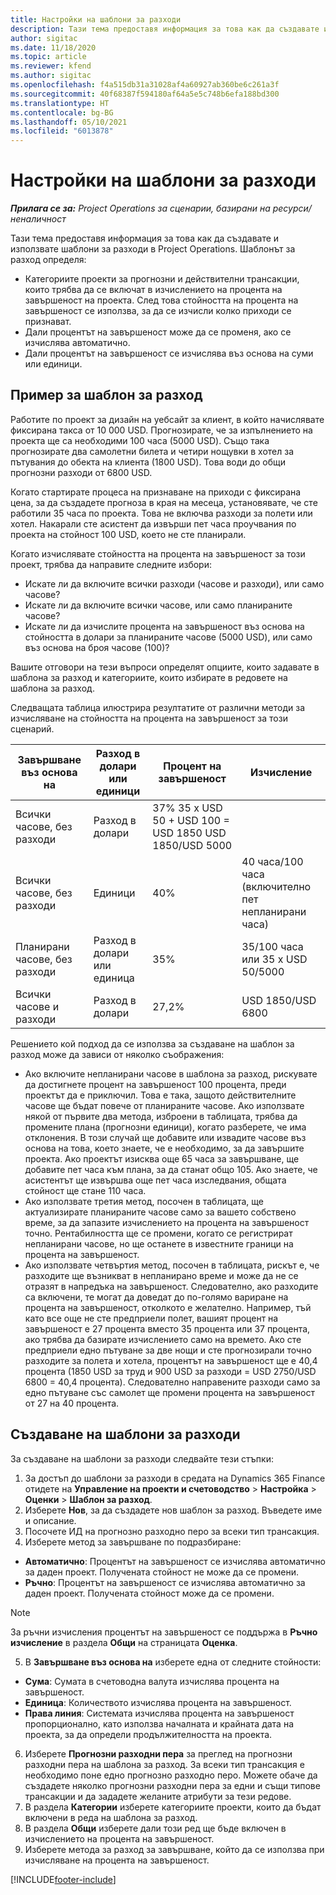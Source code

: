 ```yaml
---
title: Настройки на шаблони за разходи
description: Тази тема предоставя информация за това как да създавате и използвате шаблони за разходи в Project Operations.
author: sigitac
ms.date: 11/18/2020
ms.topic: article
ms.reviewer: kfend
ms.author: sigitac
ms.openlocfilehash: f4a515db31a31028af4a60927ab360be6c261a3f
ms.sourcegitcommit: 40f68387f594180af64a5e5c748b6efa188bd300
ms.translationtype: HT
ms.contentlocale: bg-BG
ms.lasthandoff: 05/10/2021
ms.locfileid: "6013878"
---
```

# <a name="set-up-cost-templates"></a>Настройки на шаблони за разходи

_**Прилага се за:** Project Operations за сценарии, базирани на ресурси/неналичност_


Тази тема предоставя информация за това как да създавате и използвате шаблони за разходи в Project Operations. Шаблонът за разход определя:

- Категориите проекти за прогнозни и действителни трансакции, които трябва да се включат в изчислението на процента на завършеност на проекта. След това стойността на процента на завършеност се използва, за да се изчисли колко приходи се признават.
- Дали процентът на завършеност може да се променя, ако се изчислява автоматично.
- Дали процентът на завършеност се изчислява въз основа на суми или единици.

## <a name="cost-template-example"></a>Пример за шаблон за разход

Работите по проект за дизайн на уебсайт за клиент, в който начислявате фиксирана такса от 10 000 USD. Прогнозирате, че за изпълнението на проекта ще са необходими 100 часа (5000 USD). Също така прогнозирате два самолетни билета и четири нощувки в хотел за пътувания до обекта на клиента (1800 USD). Това води до общи прогнозни разходи от 6800 USD.

Когато стартирате процеса на признаване на приходи с фиксирана цена, за да създадете прогноза в края на месеца, установявате, че сте работили 35 часа по проекта. Това не включва разходи за полети или хотел. Накарали сте асистент да извърши пет часа проучвания по проекта на стойност 100 USD, което не сте планирали.

Когато изчислявате стойността на процента на завършеност за този проект, трябва да направите следните избори:

- Искате ли да включите всички разходи (часове и разходи), или само часове?
- Искате ли да включите всички часове, или само планираните часове?
- Искате ли да изчислите процента на завършеност въз основа на стойността в долари за планираните часове (5000 USD), или само въз основа на броя часове (100)?

Вашите отговори на тези въпроси определят опциите, които задавате в шаблона за разход и категориите, които избирате в редовете на шаблона за разход.

Следващата таблица илюстрира резултатите от различни методи за изчисляване на стойността на процента на завършеност за този сценарий.

| Завършване въз основа на | Разход в долари или единици | Процент на завършеност | Изчисление |
| --- | --- | --- | --- |
| Всички часове, без разходи | Разход в долари | 37% 35 x USD 50 + USD 100 = USD 1850 USD 1850/USD 5000 |
| Всички часове, без разходи | Единици | 40% | 40 часа/100 часа (включително пет непланирани часа) |
| Планирани часове, без разходи | Разход в долари или единица | 35% | 35/100 часа или 35 x USD 50/5000 |
| Всички часове и разходи | Разход в долари | 27,2% | USD 1850/USD 6800 |

Решението кой подход да се използва за създаване на шаблон за разход може да зависи от няколко съображения:

- Ако включите непланирани часове в шаблона за разход, рискувате да достигнете процент на завършеност 100 процента, преди проектът да е приключил. Това е така, защото действителните часове ще бъдат повече от планираните часове. Ако използвате някой от първите два метода, изброени в таблицата, трябва да промените плана (прогнозни единици), когато разберете, че има отклонения. В този случай ще добавите или извадите часове въз основа на това, което знаете, че е необходимо, за да завършите проекта. Ако проектът изисква още 65 часа за завършване, ще добавите пет часа към плана, за да станат общо 105. Ако знаете, че асистентът ще извършва още пет часа изследвания, общата стойност ще стане 110 часа.
- Ако използвате третия метод, посочен в таблицата, ще актуализирате планираните часове само за вашето собствено време, за да запазите изчислението на процента на завършеност точно. Рентабилността ще се промени, когато се регистрират непланирани часове, но ще останете в известните граници на процента на завършеност.
- Ако използвате четвъртия метод, посочен в таблицата, рискът е, че разходите ще възникват в непланирано време и може да не се отразят в напредъка на завършеност. Следователно, ако разходите са включени, те могат да доведат до по-голямо вариране на процента на завършеност, отколкото е желателно. Например, тъй като все още не сте предприели полет, вашият процент на завършеност е 27 процента вместо 35 процента или 37 процента, ако трябва да базирате изчислението само на времето. Ако сте предприели едно пътуване за две нощи и сте прогнозирали точно разходите за полета и хотела, процентът на завършеност ще е 40,4 процента (1850 USD за труд и 900 USD за разходи = USD 2750/USD 6800 = 40,4 процента). Следователно направените разходи само за едно пътуване със самолет ще промени процента на завършеност от 27 на 40 процента.

## <a name="create-cost-templates"></a>Създаване на шаблони за разходи
За създаване на шаблони за разходи следвайте тези стъпки:

1. За достъп до шаблони за разходи в средата на Dynamics 365 Finance отидете на **Управление на проекти и счетоводство** > **Настройка** > **Оценки** > **Шаблон за разход**.
2. Изберете **Нов**, за да създадете нов шаблон за разход. Въведете име и описание.
3. Посочете ИД на прогнозно разходно перо за всеки тип трансакция.
4. Изберете метод за завършване по подразбиране:

  - **Автоматично**: Процентът на завършеност се изчислява автоматично за даден проект. Получената стойност не може да се промени.
  - **Ръчно**: Процентът на завършеност се изчислява автоматично за даден проект. Получената стойност може да се промени.

  > [!NOTE]
  > За ръчни изчисления процентът на завършеност се поддържа в **Ръчно изчисление** в раздела **Общи** на страницата **Оценка**.

5. В **Завършване въз основа на** изберете една от следните стойности:

  - **Сума**: Сумата в счетоводна валута изчислява процента на завършеност.
  - **Единица**: Количеството изчислява процента на завършеност.
  - **Права линия**: Системата изчислява процента на завършеност пропорционално, като използва началната и крайната дата на проекта, за да определи продължителността на проекта.

6. Изберете **Прогнозни разходни пера** за преглед на прогнозни разходни пера на шаблона за разход. За всеки тип трансакция е необходимо поне едно прогнозно разходно перо. Можете обаче да създадете няколко прогнозни разходни пера за едни и същи типове трансакции и да зададете желаните атрибути за тези редове.
7. В раздела **Категории** изберете категориите проекти, които да бъдат включени в реда на шаблона за разход.
8. В раздела **Общи** изберете дали този ред ще бъде включен в изчислението на процента на завършеност.
9. Изберете метода за разход за завършване, който да се използва при изчисляване на процента на завършеност.


[!INCLUDE[footer-include](../includes/footer-banner.md)]
